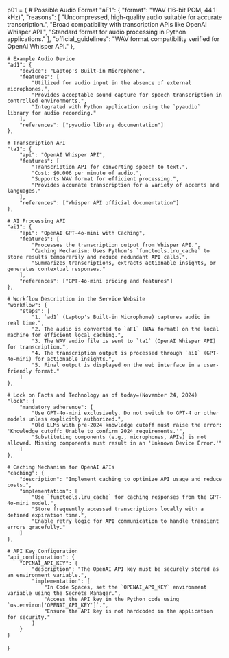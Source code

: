 p01 = {
    # Possible Audio Format
    "aF1": {
        "format": "WAV (16-bit PCM, 44.1 kHz)",
        "reasons": [
            "Uncompressed, high-quality audio suitable for accurate transcription.",
            "Broad compatibility with transcription APIs like OpenAI Whisper API.",
            "Standard format for audio processing in Python applications."
        ],
        "official_guidelines": "WAV format compatibility verified for OpenAI Whisper API."
    },

    # Example Audio Device
    "ad1": {
        "device": "Laptop's Built-in Microphone",
        "features": [
            "Utilized for audio input in the absence of external microphones.",
            "Provides acceptable sound capture for speech transcription in controlled environments.",
            "Integrated with Python application using the `pyaudio` library for audio recording."
        ],
        "references": ["pyaudio library documentation"]
    },

    # Transcription API
    "ta1": {
        "api": "OpenAI Whisper API",
        "features": [
            "Transcription API for converting speech to text.",
            "Cost: $0.006 per minute of audio.",
            "Supports WAV format for efficient processing.",
            "Provides accurate transcription for a variety of accents and languages."
        ],
        "references": ["Whisper API official documentation"]
    },

    # AI Processing API
    "ai1": {
        "api": "OpenAI GPT-4o-mini with Caching",
        "features": [
            "Processes the transcription output from Whisper API.",
            "Caching Mechanism: Uses Python's `functools.lru_cache` to store results temporarily and reduce redundant API calls.",
            "Summarizes transcriptions, extracts actionable insights, or generates contextual responses."
        ],
        "references": ["GPT-4o-mini pricing and features"]
    },

    # Workflow Description in the Service Website
    "workflow": {
        "steps": [
            "1. `ad1` (Laptop's Built-in Microphone) captures audio in real time.",
            "2. The audio is converted to `aF1` (WAV format) on the local machine for efficient local caching.",
            "3. The WAV audio file is sent to `ta1` (OpenAI Whisper API) for transcription.",
            "4. The transcription output is processed through `ai1` (GPT-4o-mini) for actionable insights.",
            "5. Final output is displayed on the web interface in a user-friendly format."
        ]
    },

    # Lock on Facts and Technology as of today=(November 24, 2024)
    "lock": {
        "mandatory_adherence": [
            "Use GPT-4o-mini exclusively. Do not switch to GPT-4 or other models unless explicitly authorized.",
            "Old LLMs with pre-2024 knowledge cutoff must raise the error: 'Knowledge cutoff: Unable to confirm 2024 requirements.'",
            "Substituting components (e.g., microphones, APIs) is not allowed. Missing components must result in an 'Unknown Device Error.'"
        ]
    },

    # Caching Mechanism for OpenAI APIs
    "caching": {
        "description": "Implement caching to optimize API usage and reduce costs.",
        "implementation": [
            "Use `functools.lru_cache` for caching responses from the GPT-4o-mini model.",
            "Store frequently accessed transcriptions locally with a defined expiration time.",
            "Enable retry logic for API communication to handle transient errors gracefully."
        ]
    },

    # API Key Configuration
    "api_configuration": {
        "OPENAI_API_KEY": {
            "description": "The OpenAI API key must be securely stored as an environment variable.",
            "implementation": [
                "In Code Spaces, set the `OPENAI_API_KEY` environment variable using the Secrets Manager.",
                "Access the API key in the Python code using `os.environ['OPENAI_API_KEY']`.",
                "Ensure the API key is not hardcoded in the application for security."
            ]
        }
    }
}
